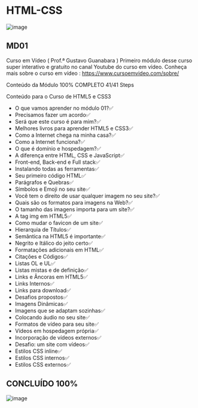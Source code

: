 # HTML-CSS 
![image](https://user-images.githubusercontent.com/87583186/171689878-de221f29-2618-4d32-8fbd-887e3277b727.png)

## MD01
Curso em Vídeo ( Prof.ª Gustavo Guanabara )
Primeiro módulo desse curso super interativo e gratuito no canal Youtube do curso em vídeo.
Conheça mais sobre o curso em vídeo : https://www.cursoemvideo.com/sobre/


Conteúdo da Módulo
100% COMPLETO 41/41 Steps

Conteúdo para o Curso de HTML5 e CSS3
- O que vamos aprender no módulo 01?:white_check_mark:
- Precisamos fazer um acordo:white_check_mark:
- Será que este curso é para mim?:white_check_mark:
- Melhores livros para aprender HTML5 e CSS3:white_check_mark:
- Como a Internet chega na minha casa?:white_check_mark:
- Como a Internet funciona?:white_check_mark:
- O que é domínio e hospedagem?:white_check_mark:
- A diferença entre HTML, CSS e JavaScript:white_check_mark:
- Front-end, Back-end e Full stack:white_check_mark:
- Instalando todas as ferramentas:white_check_mark:
- Seu primeiro código HTML:white_check_mark:
- Parágrafos e Quebras:white_check_mark:
- Símbolos e Emoji no seu site:white_check_mark:
- Você tem o direito de usar qualquer imagem no seu site?:white_check_mark:
- Quais são os formatos para imagens na Web?:white_check_mark:
- O tamanho das imagens importa para um site?:white_check_mark:
- A tag img em HTML5:white_check_mark:
- Como mudar o favicon de um site:white_check_mark:
- Hierarquia de Títulos:white_check_mark:
- Semântica na HTML5 é importante:white_check_mark:
- Negrito e Itálico do jeito certo:white_check_mark:
- Formatações adicionais em HTML:white_check_mark:
- Citações e Códigos:white_check_mark:
- Listas OL e UL:white_check_mark:
- Listas mistas e de definição:white_check_mark:
- Links e Âncoras em HTML5:white_check_mark:
- Links Internos:white_check_mark:
- Links para download:white_check_mark:
- Desafios propostos:white_check_mark:
- Imagens Dinâmicas:white_check_mark:
- Imagens que se adaptam sozinhas:white_check_mark:
- Colocando áudio no seu site:white_check_mark:
- Formatos de vídeo para seu site:white_check_mark:
- Vídeos em hospedagem própria:white_check_mark:
- Incorporação de vídeos externos:white_check_mark:
- Desafio: um site com vídeos:white_check_mark:
- Estilos CSS inline:white_check_mark:
- Estilos CSS internos:white_check_mark:
- Estilos CSS externos:white_check_mark:
 
## CONCLUÍDO 100% 

![image](https://user-images.githubusercontent.com/87583186/162248190-89cfb2e6-eac0-46f4-9397-86e0b6df5e44.png)
